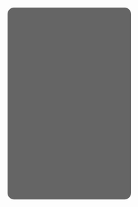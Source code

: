 # Birthday-card
<!DOCTYPE html>
<html lang="en">
<head>
    <meta charset="UTF-8">
    <meta name="viewport" content="width=device-width, initial-scale=1.0">
    <title>Happy Birthday</title>
    <style>
        body {
            margin: 0;
            padding: 0;
            display: flex;
            justify-content: center;
            align-items: center;
            height: 100vh;
            background: url('https://source.unsplash.com/1600x900/?birthday,party') no-repeat center center/cover;
            text-align: center;
            color: white;
            font-family: Arial, sans-serif;
        }
        .container {
            background: rgba(0, 0, 0, 0.6);
            padding: 20px;
            border-radius: 15px;
            box-shadow: 0 0 10px rgba(255, 255, 255, 0.5);
        }
        h1 {
            font-size: 50px;
            animation: fadeIn 2s ease-in-out;
        }
        p {
            font-size: 20px;
            animation: fadeIn 3s ease-in-out;
        }
        @keyframes fadeIn {
            from {
                opacity: 0;
                transform: translateY(-20px);
            }
            to {
                opacity: 1;
                transform: translateY(0);
            }
        }
    </style>
</head>
<body>
    <div class="container">
        <h1>🎉 Happy Birthday My Love! 🎂</h1>
        <p>Wishing you a day filled with love, joy, and laughter!</p>
    </div>
</body>
</html>
